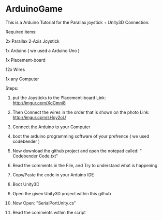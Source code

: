 # ArduinoGame

This is a Arduino Tutorial for the Parallax joystick + Unity3D Connection.

Required items:


2x 	Parallax 2-Axis Joystick

1x 	Arduino ( we used a Arduino Uno )

1x 	Placement-board 

12x 	Wires 

1x 	any Computer  


Steps:


1. put the Joysticks to the Placement-board 
Link: http://imgur.com/XcCmni8
2. Then Connect the wires in the order that is shown on the photo
Link: http://imgur.com/sHoy2oU
3. Connect the Arduino to your Computer

4. boot the arduino programming software of your prefrence ( we used codebender )

5. Now download the github project and open the notepad called: " Codebender Code.txt"

6. Read the comments in the File, and Try to understand what is happening

7. Copy/Paste the code in your Arduino IDE

8. Boot Unity3D

9. Open the given Unity3D project within this github

10. Now Open: "SerialPortUnity.cs"

11. Read the comments within the script

